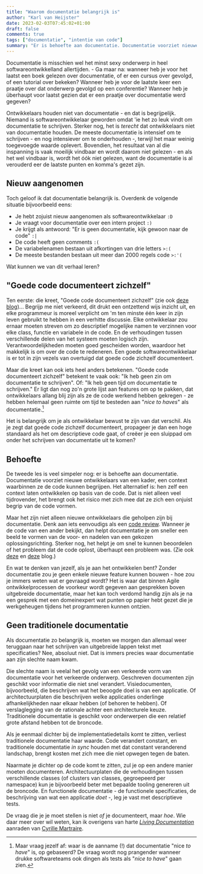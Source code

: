 ```yaml
---
title: "Waarom documentatie belangrijk is"
author: "Karl van Heijster"
date: 2023-02-03T07:45:02+01:00
draft: false
comments: true
tags: ["documentatie", "intentie van code"]
summary: "Er is behoefte aan documentatie. Documentatie voorziet nieuwe ontwikkelaars van een kader, een context waarbinnen ze de code kunnen begrijpen. Het alternatief is: hen zelf een context laten ontwikkelen op basis van de code. Dat is niet alleen veel tijdrovender, het brengt ook het risico met zich mee dat ze zich een onjuist begrip van de code vormen."
---
```


Documentatie is misschien wel het minst sexy onderwerp in heel softwareontwikkelland allertijden. - Ga maar na: wanneer heb je voor het laatst een boek gelezen over documentatie, of er een cursus over gevolgd, of een tutorial over bekeken? Wanneer heb je voor de laatste keer een praatje over dat onderwerp gevolgd op een conferentie? Wanneer heb je überhaupt voor laatst gezien dat er een praatje over documentatie werd gegeven?


Ontwikkelaars houden niet van documentatie - en dat is begrijpelijk. Niemand is softwareontwikkelaar geworden omdat 'ie het zo leuk vindt om documentatie te schrijven. Sterker nog, het is *terecht* dat ontwikkelaars niet van documentatie houden. De meeste documentatie is intensief om te schrijven - en nog intensiever om te onderhouden -, terwijl het maar weinig toegevoegde waarde oplevert. Bovendien, het resultaat van al die inspanning is vaak moeilijk vindbaar en wordt daarom niet gelezen - en als het wel vindbaar is, wordt het óók niet gelezen, want de documentatie is al verouderd eer de laatste punten en komma's gezet zijn.


## Nieuw aangenomen


Toch geloof ik dat documentatie belangrijk is. Overdenk de volgende situatie bijvoorbeeld eens:


- Je hebt zojuist nieuw aangenomen als softwareontwikkelaar `:D`
- Je vraagt voor documentatie over een intern project `:)`
- Je krijgt als antwoord: "Er is geen documentatie, kijk gewoon naar de code" `:|`
- De code heeft geen comments `:(`
- De variabelenamen bestaan uit afkortingen van drie letters `>:(`
- De meeste bestanden bestaan uit meer dan 2000 regels code `>:'(`


Wat kunnen we van dit verhaal leren?


## "Goede code documenteert zichzelf"


Ten eerste: die kreet, "Goede code documenteert zichzelf" (zie ook [deze blog](/blog/21/12/goede-code-documenteert-zichzelf-niet/))... Begrijp me niet verkeerd, dit drukt een ontzettend wijs inzicht uit, en elke programmeur is moreel verplicht om 'm ten minste één keer in zijn leven gebruikt te hebben in een verhitte discussie. Elke ontwikkelaar zou ernaar moeten streven om zo descriptief mogelijke namen te verzinnen voor elke class, functie en variabele in de code. En de verhoudingen tussen verschillende delen van het systeem moeten logisch zijn. Verantwoordelijkheden moeten goed gescheiden worden, waardoor het makkelijk is om over de code te redeneren. Een goede softwareontwikkelaar is er tot in zijn vezels van overtuigd dat goede code zichzelf documenteert. 


Maar die kreet kan ook iets heel anders betekenen. "Goede code documenteert zichzelf" betekent te vaak ook: "Ik heb geen zin om documentatie te schrijven". Of: "Ik heb geen tijd om documentatie te schrijven." Er ligt dan nog zo'n grote lijst aan features om op te pakken, dat ontwikkelaars allang blij zijn als ze de code werkend hebben gekregen - ze hebben helemaal geen ruimte om tijd te besteden aan "*nice to haves*" als documentatie.[^1]


Het is belangrijk om je als ontwikkelaar bewust te zijn van dat verschil. Als je zegt dat goede code zichzelf documenteert, propageer je dan een hoge standaard als het om descriptieve code gaat, of creëer je een sluippad om onder het schrijven van documentatie uit te komen?


## Behoefte


De tweede les is veel simpeler nog: er is behoefte aan documentatie. Documentatie voorziet nieuwe ontwikkelaars van een kader, een context waarbinnen ze de code kunnen begrijpen. Het alternatief is: hen zelf een context laten ontwikkelen op basis van de code. Dat is niet alleen veel tijdrovender, het brengt ook het risico met zich mee dat ze zich een onjuist begrip van de code vormen.


Maar het zijn niet alleen nieuwe ontwikkelaars die geholpen zijn bij documentatie. Denk aan iets eenvoudigs als een [code review](/tags/code-reviews/). Wanneer je de code van een ander bekijkt, dan helpt documentatie je om sneller een beeld te vormen van de voor- en nadelen van een gekozen oplossingsrichting. Sterker nog, het helpt je om snel te kunnen beoordelen of het probleem dat de code oplost, überhaupt een probleem was. (Zie ook [deze](/blog/22/09/test-driven-code-reviews/) en [deze](/blog/22/10/pull-requests-als-documentatie/) blog.)


En wat te denken van jezelf, als je aan het ontwikkelen bent? Zonder documentatie zou je geen enkele nieuwe feature kunnen bouwen - hoe zou je immers weten wat er gevraagd wordt? Het is waar dat binnen Agile ontwikkelprocessen de voorkeur wordt gegeven aan gesprekken boven uitgebreide documentatie, maar het kan toch verdomd handig zijn als je na een gesprek met een domeinexpert wat punten op papier hebt gezet die je werkgeheugen tijdens het programmeren kunnen ontzien. 


## Geen traditionele documentatie


Als documentatie zo belangrijk is, moeten we morgen dan allemaal weer teruggaan naar het schrijven van uitgebreide lappen tekst met specificaties? Nee, absoluut niet. Dat is immers precies waar documentatie aan zijn slechte naam kwam.


Die slechte naam is veelal het gevolg van een verkeerde vorm van documentatie voor het verkeerde onderwerp. Geschreven documenten zijn geschikt voor informatie die niet snel verandert. Visiedocumenten, bijvoorbeeld, die beschrijven wat het beoogde doel is van een applicatie. Of architectuurplaten die beschrijven welke applicaties onderlinge afhankelijkheden naar elkaar hebben (of behoren te hebben). Of verslaglegging van de rationale achter een architecturele keuze. Traditionele documentatie is geschikt voor onderwerpen die een relatief grote afstand hebben tot de broncode.


Als je eenmaal dichter bij de implementatiedetails komt te zitten, verliest traditionele documentatie haar waarde. Code verandert constant, en traditionele documentatie *in sync* houden met dat constant veranderend landschap, brengt kosten met zich mee die niet opwegen tegen de baten. 


Naarmate je dichter op de code komt te zitten, zul je op een andere manier moeten documenteren. Architectuurplaten die de verhoudingen tussen verschillende classes (of clusters van classes, gegroepeerd per namespace) kun je bijvoorbeeld beter met bepaalde tooling genereren uit de broncode. En functionele documentatie - de functionele specificaties, de beschrijving van wat een applicatie *doet* -, leg je vast met descriptieve tests.


De vraag die je je moet stellen is niet *of* je documenteert, maar *hoe*. Wie daar meer over wil weten, kan ik overigens van harte [*Living Documentation*](https://www.oreilly.com/library/view/living-documentation-continuous/9780134689418/) aanraden van [Cyrille Martraire](http://cyrille.martraire.com/).


[^1]: Maar vraag jezelf af: waar is de aanname (!) dat documentatie "nice *to have*" is, op gebaseerd? De vraag wordt nog prangender wanneer drukke softwareteams ook dingen als tests als "*nice to have*" gaan zien.
